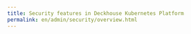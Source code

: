 ```yaml
---
title: Security features in Deckhouse Kubernetes Platform
permalink: en/admin/security/overview.html
---
```

